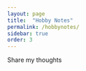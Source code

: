 ```yaml
---
layout: page
title:  "Hobby Notes"
permalink: /hobbynotes/
sidebar: true
order: 3
---
```

Share my thoughts
